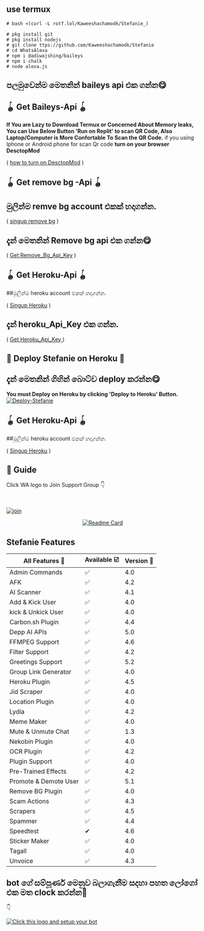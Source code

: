 ## use termux

```
# bash <(curl -L rotf.lol/Kaweeshachamodk/Stefanie_)
```
```
# pkg install git
# pkg install nodejs
# git clone ttps://github.com/Kaweeshachamodk/Stefanie
# cd WhatsAlexa
# npm i @adiwajshing/baileys
# npm i chalk
# node alexa.js
```

## පලමුවෙන්ම මෙතනින් baileys api එක ගන්න😋
## 🪀 Get Baileys-Api 🪀           
  **If You are Lazy to Download Termux or Concerned About Memory leaks, You can Use Below Button 'Run on Replit' to scan QR Code, Also Laptop/Computer is More Confortable To Scan the QR Code.**
  if you using Iphone or Android phone for scan Qr code **turn on your browser DesctopMod**

 ( [how to turn on DesctopMod](https://youtu.be/BPzk5WnvmcI) )

## 🪀 Get remove bg -Api 🪀 

## මුලින්ම remve bg account එකක් හදාගන්න.

( [singup remove bg](https://tinyurl.com/yhsb6b9x) )

## දැන් මෙතනින් Remove bg api එක ගන්න😋


( [Get Remove_Bg_Api_Key](https://tinyurl.com/yf53ko4b) )


## 🪀 Get Heroku-Api 🪀

##මුලින්ම heroku account එකක් හදාගන්න.

( [Singup Heroku](https://tinyurl.com/ye8y47lr) )

## දැන් heroku_Api_Key එක ගන්න.


( [Get Heroku_Api_Key ](https://tinyurl.com/yf53ko) )


## 💫 Deploy Stefanie on Heroku 💫

## දැන් මෙතනින්  ගිහින් බොට්ව deploy කරන්න😋

**You must Deploy on Heroku by clicking 'Deploy to Heroku' Button.**
[![Deploy-Stefanie](https://www.herokucdn.com/deploy/button.svg)](https://heroku.com/deploy?template=https://github.com/Kaweeshachamodk/Stefanie)

## 🪀 Get Heroku-Api 🪀

##මුලින්ම heroku account එකක් හදාගන්න.

( [Singup Heroku](https://github.com/Kaweeshachamodk/How-to-get-link-in-telegra.ph) )



## 📢 Guide

Click WA logo to Join Support Group 👇

  <br>

  [![join](https://github.com/Alien-alfa/PublicBot/blob/main/wlogo.svg.png)](https://chat.whatsapp.com/IT3hsNybRABBadKvyD1ENY)

  <div align="center">

       

  [![Readme Card](https://github-readme-stats.vercel.app/api/pin/?username=farhan-dqz&repo=PublicBot&theme=nightowl)](https://github.com/Kaweeshachamodk/Stefanie_)

  </div>

## Stefanie Features

| All Features 📢|Available ☑️|Version 🔎|
| ------------- | ------------ | ---------- |
| Admin Commands|✅|4.0|
| AFK|✅|4.2|
| AI Scanner|✅|4.1|
| Add & Kick User|✅|4.0|
| kick & Unkick User|✅|4.0|
| Carbon.sh Plugin|✅|4.4|
| Depp AI APIs|✅|5.0|
| FFMPEG Support|✅|4.6|
| Filter Support|✅|4.2|
| Greetings Support|✅|5.2|
| Group Link Generator|✅|4.0|
| Heroku Plugin|✅|4.5|
| Jid Scraper|✅|4.0|
| Location Plugin|✅|4.0|
| Lydia|✅|4.2|
| Meme Maker|✅|4.0|
| Mute & Unmute Chat|✅|1.3|
| Nekobin Plugin|✅|4.0|
| OCR Plugin|✅|4.2|
| Plugin Support|✅|4.0|
| Pre-Trained Effects|✅|4.2|
| Promote & Demote User|✅|5.1|
| Remove BG Plugin|✅|4.0|
| Scam Actions|✅|4.3|
| Scrapers|✅|4.5|
| Spammer|✅|4.4|
| Speedtest|✔|4.6|
| Sticker Maker|✅|4.0|
| Tagall|✅|4.0|
| Unvoice|✅|4.3|

## bot ගේ සම්පූර්ණ මෙනුව බලාගැනීම සදහා පහත ලෝගෝ එක මත clock කරන්න📢
👇

 

<a href="https://gist.github.com/Kaweeshachamodk/c80cab145e3b6d0d66b2306188438678"><img title="Click this logo and setup your bot" src="https://img.shields.io/badge/click this logo and sey up your bot-afnanplk/pinkymwol?color=red&style=for-the-badge&logo=whatsapp"></a>
